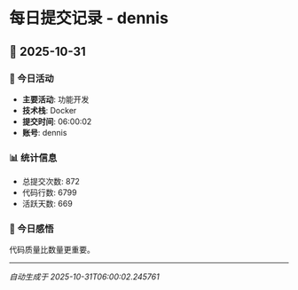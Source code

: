 # 每日提交记录 - dennis

## 📅 2025-10-31

### 🎯 今日活动
- **主要活动**: 功能开发
- **技术栈**: Docker
- **提交时间**: 06:00:02
- **账号**: dennis

### 📊 统计信息
- 总提交次数: 872
- 代码行数: 6799
- 活跃天数: 669

### 💭 今日感悟
代码质量比数量更重要。

---
*自动生成于 2025-10-31T06:00:02.245761*
